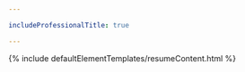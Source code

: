 ```yaml
---

includeProfessionalTitle: true

---
```



{% include defaultElementTemplates/resumeContent.html %}
